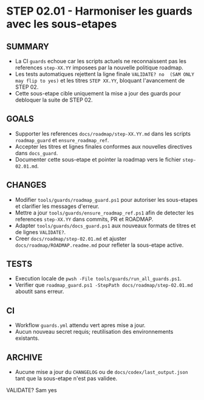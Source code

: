 # STEP 02.01 - Harmoniser les guards avec les sous-etapes

## SUMMARY
- La CI `guards` echoue car les scripts actuels ne reconnaissent pas les references `step-XX.YY` imposees par la nouvelle politique roadmap.
- Les tests automatiques rejettent la ligne finale `VALIDATE? no  (SAM ONLY may flip to yes)` et les titres `STEP XX.YY`, bloquant l'avancement de STEP 02.
- Cette sous-etape cible uniquement la mise a jour des guards pour debloquer la suite de STEP 02.

## GOALS
- Supporter les references `docs/roadmap/step-XX.YY.md` dans les scripts `roadmap_guard` et `ensure_roadmap_ref`.
- Accepter les titres et lignes finales conformes aux nouvelles directives dans `docs_guard`.
- Documenter cette sous-etape et pointer la roadmap vers le fichier `step-02.01.md`.

## CHANGES
- Modifier `tools/guards/roadmap_guard.ps1` pour autoriser les sous-etapes et clarifier les messages d'erreur.
- Mettre a jour `tools/guards/ensure_roadmap_ref.ps1` afin de detecter les references `step-XX.YY` dans commits, PR et ROADMAP.
- Adapter `tools/guards/docs_guard.ps1` aux nouveaux formats de titres et de lignes `VALIDATE?`.
- Creer `docs/roadmap/step-02.01.md` et ajuster `docs/roadmap/ROADMAP.readme.md` pour refleter la sous-etape active.

## TESTS
- Execution locale de `pwsh -File tools/guards/run_all_guards.ps1`.
- Verifier que `roadmap_guard.ps1 -StepPath docs/roadmap/step-02.01.md` aboutit sans erreur.

## CI
- Workflow `guards.yml` attendu vert apres mise a jour.
- Aucun nouveau secret requis; reutilisation des environnements existants.

## ARCHIVE
- Aucune mise a jour du `CHANGELOG` ou de `docs/codex/last_output.json` tant que la sous-etape n'est pas validee.

VALIDATE? Sam yes
